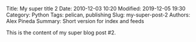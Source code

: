 Title: My super title 2
Date: 2010-12-03 10:20
Modified: 2019-12-05 19:30
Category: Python
Tags: pelican, publishing
Slug: my-super-post-2
Authors: Alex Pineda
Summary: Short version for index and feeds

This is the content of my super blog post #2.
